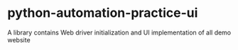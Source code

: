 # python-automation-practice-ui
A library contains Web driver initialization and  UI implementation of all demo website
